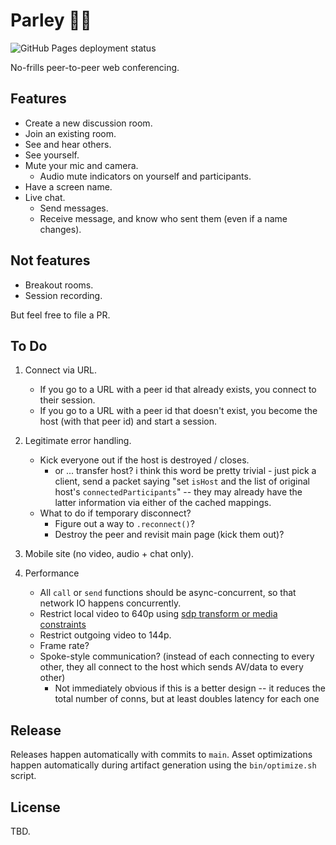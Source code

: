 # Parley 🏴‍☠️

![GitHub Pages deployment status](<https://raster.shields.io/github/actions/workflow/status/thearchitector/parley/gh_pages.yml?label=deployment&color=rgb(0%2C%20167%2C%20244)>)

No-frills peer-to-peer web conferencing.

## Features

- Create a new discussion room.
- Join an existing room.
- See and hear others.
- See yourself.
- Mute your mic and camera.
  - Audio mute indicators on yourself and participants.
- Have a screen name.
- Live chat.
  - Send messages.
  - Receive message, and know who sent them (even if a name changes).

## Not features

- Breakout rooms.
- Session recording.

But feel free to file a PR.

## To Do

1. Connect via URL.

   - If you go to a URL with a peer id that already exists, you connect to their session.
   - If you go to a URL with a peer id that doesn't exist, you become the host (with that peer id) and start a session.

2. Legitimate error handling.

   - Kick everyone out if the host is destroyed / closes.
     - or ... transfer host? i think this word be pretty trivial - just pick a client, send a packet saying "set `isHost` and the list of original host's `connectedParticipants`" -- they may already have the latter information via either of the cached mappings.
   - What to do if temporary disconnect?
     - Figure out a way to `.reconnect()`?
     - Destroy the peer and revisit main page (kick them out)?

3. Mobile site (no video, audio + chat only).
4. Performance

   - All `call` or `send` functions should be async-concurrent, so that network IO happens concurrently.
   - Restrict local video to 640p using [sdp transform or media constraints](https://stackoverflow.com/questions/71838689/how-to-use-sdptransform-in-peerjs-for-high-quality-audio-bitrate)
   - Restrict outgoing video to 144p.
   - Frame rate?
   - Spoke-style communication? (instead of each connecting to every other, they all connect to the host which sends AV/data to every other)
     - Not immediately obvious if this is a better design -- it reduces the total number of conns, but at least doubles latency for each one

## Release

Releases happen automatically with commits to `main`. Asset optimizations happen automatically during artifact generation using the `bin/optimize.sh` script.

## License

TBD.
